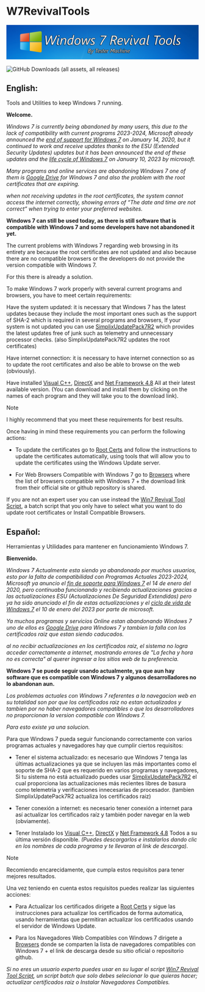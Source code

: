 # W7RevivalTools
![banner](https://github.com/TesterMachine/W7RevivalTools/blob/main/Assets/images/banner.png)

![GitHub Downloads (all assets, all releases)](https://img.shields.io/github/downloads/TesterMachine/W7RevivalTools/total)


## English:
Tools and Utilities to keep Windows 7 running.

**Welcome.**

_Windows 7 is currently being abandoned by many users, this due to the lack of compatibility with current programs 2023-2024, Microsoft already announced the [end of support for Windows 7](https://support.microsoft.com/en-us/windows/windows-7-support-ended-on-january-14-2020-b75d4580-2cc7-895a-2c9c-1466d9a53962) on January 14, 2020, but it continued to work and receive updates thanks to the ESU (Extended Security Updates) updates but it has been announced the end of these updates and the [life cycle of Windows 7](https://learn.microsoft.com/en-us/lifecycle/products/windows-7) on January 10, 2023 by microsoft._

_Many programs and online services are abandoning Windows 7 one of them is [Google Drive](https://support.google.com/drive/thread/191968670/windows-7-will-not-be-supported-as-of-feb-does-this-mean-google-drive-will-no-longer-work-on-win-7?hl=en#:~:text=Google%20Drive%20will%20not%20be,may%20not%20work%20at%20all.) for Windows 7 and also the problem with the root certificates that are expiring._

_when not receiving updates in the root certificates, the system cannot access the internet correctly, showing errors of “The date and time are not correct” when trying to enter your preferred websites._

**Windows 7 can still be used today, as there is still software that is compatible with Windows 7 and some developers have not abandoned it yet.**

The current problems with Windows 7 regarding web browsing in its entirety are because the root certificates are not updated and also because there are no compatible browsers or the developers do not provide the version compatible with Windows 7.

For this there is already a solution.

To make Windows 7 work properly with several current programs and browsers, you have to meet certain requirements:

Have the system updated: it is necessary that Windows 7 has the latest updates because they include the most important ones such as the support of SHA-2 which is required in several programs and browsers, If your system is not updated you can use [SimplixUpdatePack7R2](https://blog.simplix.info/updatepack7r2/) which provides the latest updates free of junk such as telemetry and unnecessary processor checks. (also SimplixUpdatePack7R2 updates the root certificates)

Have internet connection: it is necessary to have internet connection so as to update the root certificates and also be able to browse on the web (obviously).

Have installed [Visual C++](https://github.com/abbodi1406/vcredist/releases/latest), [DirectX](https://github.com/stdin82/htfx/releases/download/v0.0.2/DirectX_Redist_Repack_x86_x64.zip) and [Net Framework 4.8](https://download.visualstudio.microsoft.com/download/pr/2d6bb6b2-226a-4baa-bdec-798822606ff1/8494001c276a4b96804cde7829c04d7f/ndp48-x86-x64-allos-enu.exe) All at their latest available version. (You can download and install them by clicking on the names of each program and they will take you to the download link).

> [!NOTE]
> I highly recommend that you meet these requirements for best results.

Once having in mind these requirements you can perform the following actions:

* To update the certificates go to [Root Certs](https://github.com/TesterMachine/W7RevivalTools/tree/main/Root%20Certs) and follow the instructions to update the certificates automatically, using tools that will allow you to update the certificates using the Windows Update server.

* For Web Browsers Compatible with Windows 7 go to [Browsers](https://github.com/TesterMachine/W7RevivalTools/tree/main/Browsers) where the list of browsers compatible with Windows 7 + the download link from their official site or github repository is shared.

If you are not an expert user you can use instead the [Win7 Revival Tool Script](https://github.com/TesterMachine/W7RevivalTools/releases/latest), a batch script that you only have to select what you want to do update root certificates or Install Compatible Browsers.

## Español:
Herramientas y Utilidades para mantener en funcionamiento Windows 7.

**Bienvenido.** 

_Windows 7 Actualmente esta siendo ya abandonado por muchos usuarios, esto por la falta de compatibilidad con Programas Actuales 2023-2024, Microsoft ya anuncio el [fin de soporte para Windows 7](https://support.microsoft.com/es-es/windows/el-soporte-de-windows-7-finalizó-el-14-de-enero-de-2020-b75d4580-2cc7-895a-2c9c-1466d9a53962) el 14 de enero del 2020, pero continuaba funcionando y recibiendo actualizaciones gracias a las actualizaciones ESU (Actualizaciones De Seguridad Extendidas) pero ya ha sido anunciado el fin de estas actualizaciones y el [ciclo de vida de Windows 7](https://learn.microsoft.com/es-es/lifecycle/products/windows-7) el 10 de enero del 2023 por parte de microsoft._

_Ya muchos programas y servicios Online estan abandonando Windows 7 uno de ellos es [Google Drive](https://support.google.com/drive/thread/191968670/windows-7-will-not-be-supported-as-of-feb-does-this-mean-google-drive-will-no-longer-work-on-win-7?hl=en#:~:text=Google%20Drive%20will%20not%20be,may%20not%20work%20at%20all.) para Windows 7 y tambien la falla con los certificados raiz que estan siendo caducados._

_al no recibir actualizaciones en los certificados raiz, el sistema no logra acceder correctamente a internet, mostrando errores de "La fecha y hora no es correcta" al querer ingresar a los sitios web de tu preferencia._

**Windows 7 se puede seguir usando actualmente, ya que aun hay software que es compatible con Windows 7 y algunos desarrolladores no lo abandonan aun.**

_Los problemas actuales con Windows 7 referentes a la navegacion web en su totalidad son por que los certificados raiz no estan actualizados y tambien por no haber navegadores compatibles o que los desarrolladores no proporcionan la version compatible con Windows 7._

_Para esto existe ya una solucion._

Para que Windows 7 pueda seguir funcionando correctamente con varios programas actuales y navegadores hay que cumplir ciertos requisitos:

*	Tener el sistema actualizado: es necesario que Windows 7 tenga las últimas actualizaciones ya que se incluyen las más importantes como el soporte de SHA-2 que es requerido en varios programas y navegadores, Si tu sistema no está actualizado puedes usar [SimplixUpdatePack7R2](https://blog.simplix.info/updatepack7r2/) el cual proporciona las actualizaciones más recientes libres de basura como telemetría y verificaciones innecesarias de procesador.
  (tambien SimplixUpdatePack7R2 actualiza los certificados raiz)

* Tener conexión a internet: es necesario tener conexión a internet para así actualizar los certificados raíz y también poder navegar en la web (obviamente).

* Tener Instalado los [Visual C++](https://github.com/abbodi1406/vcredist/releases/latest), [DirectX](https://github.com/stdin82/htfx/releases/download/v0.0.2/DirectX_Redist_Repack_x86_x64.zip) y [Net Framework 4.8](https://download.visualstudio.microsoft.com/download/pr/2d6bb6b2-226a-4baa-bdec-798822606ff1/8494001c276a4b96804cde7829c04d7f/ndp48-x86-x64-allos-enu.exe) Todos a su última versión disponible. _(Puedes descargarlos e instalarlos dando clic en los nombres de cada programa y te llevaran al link de descarga)._

> [!NOTE]
> Recomiendo encarecidamente, que cumpla estos requisitos para tener mejores resultados.

Una vez teniendo en cuenta estos requisitos puedes realizar las siguientes acciones:


* Para Actualizar los certificados dirigete a [Root Certs](https://github.com/TesterMachine/W7RevivalTools/tree/main/Root%20Certs) y sigue las instrucciones para actualizar los certificados de forma automatica, usando herramientas que permitiran actualizar los certificados usando el servidor de Windows Update.

* Para los Navegadores Web Compatibles con Windows 7 dirigete a [Browsers](https://github.com/TesterMachine/W7RevivalTools/tree/main/Browsers) donde se comparten la lista de navegadores compatibles con Windows 7 + el link de descarga desde su sitio oficial o repositorio github.

_Si no eres un usuario experto puedes usar en su lugar el script [Win7 Revival Tool Script](https://github.com/TesterMachine/W7RevivalTools/releases/latest), un script batch que solo debes selecionar lo que quieras hacer; actualizar certificados raiz o Instalar Navegadores Compatibles._
